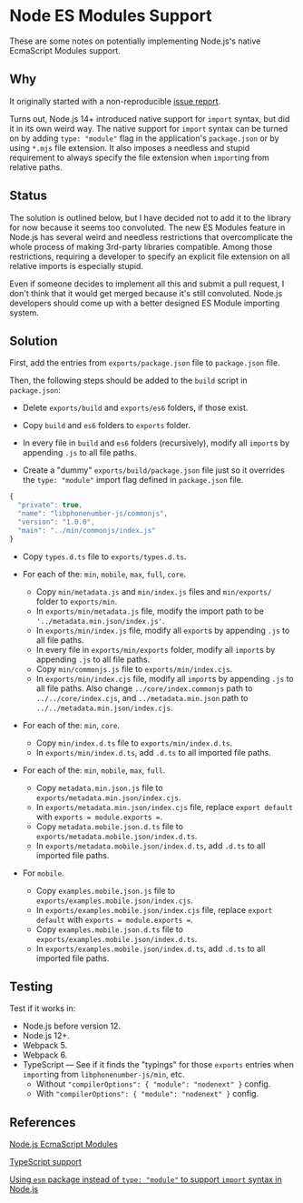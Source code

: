 # Node ES Modules Support

These are some notes on potentially implementing Node.js's native EcmaScript Modules support.

## Why

It originally started with a non-reproducible [issue report](https://gitlab.com/catamphetamine/libphonenumber-js/-/issues/42).

Turns out, Node.js 14+ introduced native support for `import` syntax, but did it in its own weird way. The native support for `import` syntax can be turned on by adding `type: "module"` flag in the application's `package.json` or by using `*.mjs` file extension. It also imposes a needless and stupid requirement to always specify the file extension when `import`ing from relative paths.

<!--
Turns out, Node.js 14+ introduced native support for `import` syntax, but did it in its own weird incompatible way. The native support for `import` syntax can be turned on by adding `type: "module"` flag in the application's `package.json` or by using `*.mjs` file extension, but that also breaks "named exports" when importing from "legacy" packages — ones that neither use the `type: "module"` flag in their `package.json`, nor the `*.mjs` file extension.

As a workaround, "named exports" can still be accessed from the `default` export, but that would look a bit hacky, and would also only work exclusively in Node.js 14+, and won't cross-compile between server side and client side when writing "isomorphic" code because on client side the `default` export won't contain any of the "named exports".

As another workaround, one could create a file

In order to fix that incompatibility, the library would have to include a separate build just for this new Node.js module subsystem.
-->

## Status

The solution is outlined below, but I have decided not to add it to the library for now because it seems too convoluted. The new ES Modules feature in Node.js has several weird and needless restrictions that overcomplicate the whole process of making 3rd-party libraries compatible. Among those restrictions, requiring a developer to specify an explicit file extension on all relative imports is especially stupid.

Even if someone decides to implement all this and submit a pull request, I don't think that it would get merged because it's still convoluted. Node.js developers should come up with a better designed ES Module importing system.

## Solution

First, add the entries from `exports/package.json` file to `package.json` file.

Then, the following steps should be added to the `build` script in `package.json`:

* Delete `exports/build` and `exports/es6` folders, if those exist.

* Copy `build` and `es6` folders to `exports` folder.

* In every file in `build` and `es6` folders (recursively), modify all `import`s by appending `.js` to all file paths.

* Create a "dummy" `exports/build/package.json` file just so it overrides the `type: "module"` import flag defined in `package.json` file.

```js
{
  "private": true,
  "name": "libphonenumber-js/commonjs",
  "version": "1.0.0",
  "main": "../min/commonjs/index.js"
}
```

* Copy `types.d.ts` file to `exports/types.d.ts`.

* For each of the: `min`, `mobile`, `max`, `full`, `core`.

  * Copy `min/metadata.js` and `min/index.js` files and `min/exports/` folder to `exports/min`.
  * In `exports/min/metadata.js` file, modify the import path to be `'../metadata.min.json/index.js'`.
  * In `exports/min/index.js` file, modify all `export`s by appending `.js` to all file paths.
  * In every file in `exports/min/exports` folder, modify all `import`s by appending `.js` to all file paths.
  * Copy `min/commonjs.js` file to `exports/min/index.cjs`.
  * In `exports/min/index.cjs` file, modify all `import`s by appending `.js` to all file paths. Also change `../core/index.commonjs` path to `../../core/index.cjs`, and `../metadata.min.json` path to `../../metadata.min.json/index.cjs`.

* For each of the: `min`, `core`.

  * Copy `min/index.d.ts` file to `exports/min/index.d.ts`.
  * In `exports/min/index.d.ts`, add `.d.ts` to all imported file paths.

* For each of the: `min`, `mobile`, `max`, `full`.

  * Copy `metadata.min.json.js` file to `exports/metadata.min.json/index.cjs`.
  * In `exports/metadata.min.json/index.cjs` file, replace `export default` with `exports = module.exports =`.
  * Copy `metadata.mobile.json.d.ts` file to `exports/metadata.mobile.json/index.d.ts`.
  * In `exports/metadata.mobile.json/index.d.ts`, add `.d.ts` to all imported file paths.

* For `mobile`.

  * Copy `examples.mobile.json.js` file to `exports/examples.mobile.json/index.cjs`.
  * In `exports/examples.mobile.json/index.cjs` file, replace `export default` with `exports = module.exports =`.
  * Copy `examples.mobile.json.d.ts` file to `exports/examples.mobile.json/index.d.ts`.
  * In `exports/examples.mobile.json/index.d.ts`, add `.d.ts` to all imported file paths.

## Testing

Test if it works in:

* Node.js before version 12.
* Node.js 12+.
* Webpack 5.
* Webpack 6.
* TypeScript — See if it finds the "typings" for those `exports` entries when `import`ing from `libphonenumber-js/min`, etc.
  * Without `"compilerOptions": { "module": "nodenext" }` config.
  * With `"compilerOptions": { "module": "nodenext" }` config.

## References

[Node.js EcmaScript Modules](https://nodejs.org/api/packages.html)

[TypeScript support](https://www.typescriptlang.org/docs/handbook/esm-node.html)

[Using `esm` package instead of `type: "module"` to support `import` syntax in Node.js](https://www.npmjs.com/package/esm)
